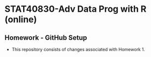 # STAT40830-Adv Data Prog with R (online)
## Homework - GitHub Setup
-  This repository consists of changes associated with Homework 1.

